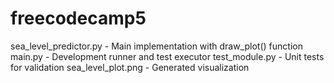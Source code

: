 # freecodecamp5
sea_level_predictor.py - Main implementation with draw_plot() function
main.py - Development runner and test executor
test_module.py - Unit tests for validation
sea_level_plot.png - Generated visualization
